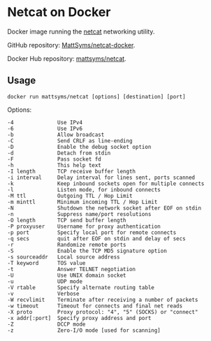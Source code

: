 # Netcat on Docker

Docker image running the [netcat](https://pkgs.alpinelinux.org/package/edge/main/x86/netcat-openbsd) networking utility.

GitHub repository: [MattSyms/netcat-docker](https://github.com/MattSyms/netcat-docker).

Docker Hub repository: [mattsyms/netcat](https://hub.docker.com/r/mattsyms/netcat).

## Usage

```
docker run mattsyms/netcat [options] [destination] [port]
```

Options:

```
-4              Use IPv4
-6              Use IPv6
-b              Allow broadcast
-C              Send CRLF as line-ending
-D              Enable the debug socket option
-d              Detach from stdin
-F              Pass socket fd
-h              This help text
-I length       TCP receive buffer length
-i interval     Delay interval for lines sent, ports scanned
-k              Keep inbound sockets open for multiple connects
-l              Listen mode, for inbound connects
-M ttl          Outgoing TTL / Hop Limit
-m minttl       Minimum incoming TTL / Hop Limit
-N              Shutdown the network socket after EOF on stdin
-n              Suppress name/port resolutions
-O length       TCP send buffer length
-P proxyuser    Username for proxy authentication
-p port         Specify local port for remote connects
-q secs         quit after EOF on stdin and delay of secs
-r              Randomize remote ports
-S              Enable the TCP MD5 signature option
-s sourceaddr   Local source address
-T keyword      TOS value
-t              Answer TELNET negotiation
-U              Use UNIX domain socket
-u              UDP mode
-V rtable       Specify alternate routing table
-v              Verbose
-W recvlimit    Terminate after receiving a number of packets
-w timeout      Timeout for connects and final net reads
-X proto        Proxy protocol: "4", "5" (SOCKS) or "connect"
-x addr[:port]  Specify proxy address and port
-Z              DCCP mode
-z              Zero-I/O mode [used for scanning]
```

